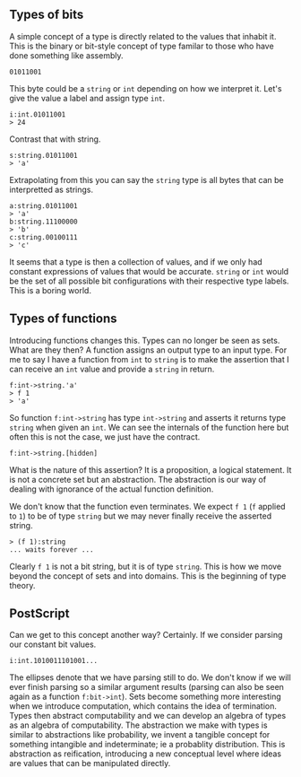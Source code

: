 ## Types of bits

A simple concept of a type is directly related to the values that inhabit it.
This is the binary or bit-style concept of type familar to those who
have done something like assembly.

```
01011001
```

This byte could be a `string` or `int` depending on how we interpret it. Let's give the value a label
and assign type `int`.

```
i:int.01011001
> 24
```

Contrast that with string.

```
s:string.01011001
> 'a'
```

Extrapolating from this you can say the `string` type is all bytes that can be interpretted as strings.

```
a:string.01011001
> 'a'
b:string.11100000
> 'b'
c:string.00100111
> 'c'
```

It seems that a type is then a collection of values, and if we only had constant expressions of values
that would be accurate. `string` or `int` would be the set of all possible bit configurations with their respective type labels.
This is a boring world.

## Types of functions

Introducing functions changes this. Types can no longer be seen as sets. What are they then?
A function assigns an output type to an input type. For me to say I have a function from `int` to `string`
is to make the assertion that I can receive an `int` value and provide a `string` in return.

```
f:int->string.'a'
> f 1
> 'a'
```

So function `f:int->string` has type `int->string` and asserts it returns type `string` when given an `int`.
We can see the internals of the function here but often this is not the case, we just have the contract.

```
f:int->string.[hidden]
```

What is the nature of this assertion? It is a proposition, a logical statement. It is not a concrete set
but an abstraction. The abstraction is our way of dealing with ignorance of the actual function definition.

We don't know that the function even terminates. We expect `f 1` (`f` applied to `1`) to be of type `string` but we may never finally receive the
asserted string.

```
> (f 1):string
... waits forever ...
```

Clearly `f 1` is not a bit string, but it is of type `string`. This is how we move beyond the concept of sets and into domains.
This is the beginning of type theory.

## PostScript

Can we get to this concept another way? Certainly. If we consider parsing our constant bit values.

```
i:int.1010011101001...
```

The ellipses denote that we have parsing still to do. We don't know if we will ever finish parsing so a similar argument results (parsing can also be seen again as a function `f:bit->int`). Sets become something more interesting when we introduce computation, which contains the idea of termination. Types then abstract computability and we can develop an algebra of types as an algebra of computability. The abstraction we make with types is similar to abstractions like probability, we invent a tangible concept for something intangible and indeterminate; ie a probablity distribution. This is abstraction as reification, introducing a new conceptual level where ideas are values that can be manipulated directly.
